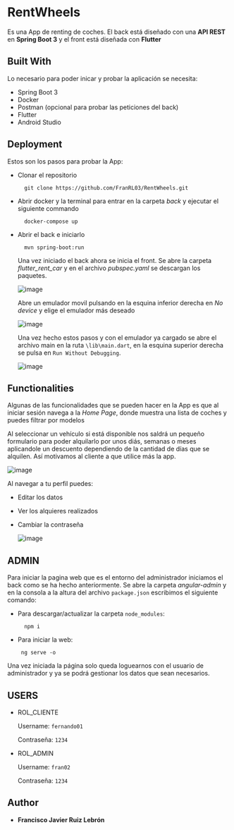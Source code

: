 # RentWheels

Es una App de renting de coches. El back está diseñado con una **API REST** en **Spring Boot 3** y
el front está diseñada con **Flutter**

## Built With

Lo necesario para poder inicar y probar la aplicación se necesita:

- Spring Boot 3
- Docker
- Postman (opcional para probar las peticiones del back)
- Flutter
- Android Studio

## Deployment

Estos son los pasos para probar la App:

- Clonar el repositorio

        git clone https://github.com/FranRL03/RentWheels.git

- Abrir docker y la terminal para entrar en la carpeta 
*back* y ejecutar el siguiente commando

        docker-compose up

- Abrir el back e iniciarlo

        mvn spring-boot:run

  Una vez iniciado el back ahora se inicia el front.
  Se abre la carpeta *flutter_rent_car* y en el archivo 
  *pubspec.yaml* se descargan los paquetes.

  ![image](https://github.com/FranRL03/RentWheels/assets/122262348/cc180b19-8d6d-45b5-a380-2585f533514b)

  Abre un emulador movil pulsando en la esquina inferior derecha en *No device* y elige el emulador más deseado
  
  ![image](https://github.com/FranRL03/RentWheels/assets/122262348/d84ca45c-3b9e-4ec4-a04c-4a82490a05e3)

  Una vez hecho estos pasos y con el emulador ya cargado se abre el archivo main en la ruta `\lib\main.dart`, 
  en la esquina superior derecha se pulsa en `Run Without Debugging`.

  ![image](https://github.com/FranRL03/RentWheels/assets/122262348/8b7e5f8a-5406-463f-8f4b-55828de2ea36)


## Functionalities

Algunas de las funcionalidades que se pueden hacer en la App es que al iniciar sesión navega a la *Home Page*, 
donde muestra una lista de coches y puedes filtrar por modelos

Al seleccionar un vehículo si está disponible nos saldrá un pequeño formulario para poder alquilarlo por unos diás, semanas o meses aplicandole un descuento
dependiendo de la cantidad de días que se alquilen. Así motivamos al cliente a que utilice más la app. 

![image](https://github.com/FranRL03/RentWheels/assets/122262348/916e3998-d334-431d-b358-537733b09602)

Al navegar a tu perfil puedes: 
- Editar los datos
- Ver los alquieres realizados
- Cambiar la contraseña

  ![image](https://github.com/FranRL03/RentWheels/assets/122262348/849d574f-e24f-4794-9ddc-e7e2bd40ace3)

## ADMIN

Para iniciar la pagina web que es el entorno del administrador iniciamos el back como se ha hecho anteriormente.
Se abre la carpeta *angular-admin* y en la consola a la altura del archivo `package.json` escribimos el siguiente comando:

- Para descargar/actualizar la carpeta `node_modules`:

        npm i

 - Para iniciar la web: 

        ng serve -o

Una vez iniciada la página solo queda loguearnos con el usuario de administrador y ya se podrá gestionar los datos que 
sean necesarios.

## USERS

- ROL_CLIENTE

     Username: `fernando01`
  
     Contraseña: `1234`
  
- ROL_ADMIN

     Username: `fran02`
  
     Contraseña: `1234`

## Author

  - **Francisco Javier Ruiz Lebrón** 

